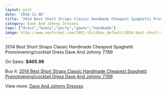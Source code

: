 ```yaml
---
layout: post
date: '2016-11-06'
title: "2014 Best Short Straps Classic Handmade Cheapest Spaghetti Prom/evening/cocktail Dress Dave And Johnny 7789"
category: Dave And Johnny Dresses
tags: ["dress","bonny","party","gowns","handmade"]
image: http://www.neoformal.com/1961-thickbox_default/2014-best-short-straps-classic-handmade-cheapest-spaghetti-prom-evening-cocktail-dress-dave-and-johnny-7789.jpg
---
```

2014 Best Short Straps Classic Handmade Cheapest Spaghetti Prom/evening/cocktail Dress Dave And Johnny 7789

On Sales: **$405.99**
<a href="https://www.neoformal.com/en/dave-and-johnny-dresses/713-2014-best-short-straps-classic-handmade-cheapest-spaghetti-prom-evening-cocktail-dress-dave-and-johnny-7789.html"><amp-img layout="responsive" width="600" height="600" src="//www.neoformal.com/1961-thickbox_default/2014-best-short-straps-classic-handmade-cheapest-spaghetti-prom-evening-cocktail-dress-dave-and-johnny-7789.jpg" alt="2014 Best Short Straps Classic Handmade Cheapest Spaghetti Prom/evening/cocktail Dress Dave And Johnny 7789 0" /></a>
<a href="https://www.neoformal.com/en/dave-and-johnny-dresses/713-2014-best-short-straps-classic-handmade-cheapest-spaghetti-prom-evening-cocktail-dress-dave-and-johnny-7789.html"><amp-img layout="responsive" width="600" height="600" src="//www.neoformal.com/1962-thickbox_default/2014-best-short-straps-classic-handmade-cheapest-spaghetti-prom-evening-cocktail-dress-dave-and-johnny-7789.jpg" alt="2014 Best Short Straps Classic Handmade Cheapest Spaghetti Prom/evening/cocktail Dress Dave And Johnny 7789 1" /></a>
<a href="https://www.neoformal.com/en/dave-and-johnny-dresses/713-2014-best-short-straps-classic-handmade-cheapest-spaghetti-prom-evening-cocktail-dress-dave-and-johnny-7789.html"><amp-img layout="responsive" width="600" height="600" src="//www.neoformal.com/1963-thickbox_default/2014-best-short-straps-classic-handmade-cheapest-spaghetti-prom-evening-cocktail-dress-dave-and-johnny-7789.jpg" alt="2014 Best Short Straps Classic Handmade Cheapest Spaghetti Prom/evening/cocktail Dress Dave And Johnny 7789 2" /></a>

Buy it: [2014 Best Short Straps Classic Handmade Cheapest Spaghetti Prom/evening/cocktail Dress Dave And Johnny 7789](https://www.neoformal.com/en/dave-and-johnny-dresses/713-2014-best-short-straps-classic-handmade-cheapest-spaghetti-prom-evening-cocktail-dress-dave-and-johnny-7789.html "2014 Best Short Straps Classic Handmade Cheapest Spaghetti Prom/evening/cocktail Dress Dave And Johnny 7789")

View more: [Dave And Johnny Dresses](https://www.neoformal.com/en/9-dave-and-johnny-dresses "Dave And Johnny Dresses")